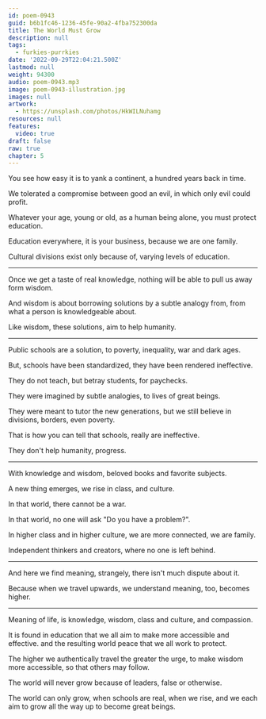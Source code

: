 ```yaml
---
id: poem-0943
guid: b6b1fc46-1236-45fe-90a2-4fba752300da
title: The World Must Grow
description: null
tags:
  - furkies-purrkies
date: '2022-09-29T22:04:21.500Z'
lastmod: null
weight: 94300
audio: poem-0943.mp3
image: poem-0943-illustration.jpg
images: null
artwork:
  - https://unsplash.com/photos/HkWILNuhamg
resources: null
features:
  video: true
draft: false
raw: true
chapter: 5
---
```


You see how easy it is to yank a continent,
a hundred years back in time.

We tolerated a compromise between good an evil,
in which only evil could profit.

Whatever your age, young or old,
as a human being alone, you must protect education.

Education everywhere,
it is your business, because we are one family.

Cultural divisions exist only because of,
varying levels of education.

---

Once we get a taste of real knowledge,
nothing will be able to pull us away form wisdom.

And wisdom is about borrowing solutions by a subtle analogy from,
from what a person is knowledgeable about.

Like wisdom, these solutions,
aim to help humanity.

---

Public schools are a solution,
to poverty, inequality, war and dark ages.

But, schools have been standardized,
they have been rendered ineffective.

They do not teach,
but betray students, for paychecks.

They were imagined by subtle analogies,
to lives of great beings.

They were meant to tutor the new generations,
but we still believe in divisions, borders, even poverty.

That is how you can tell that schools,
really are ineffective.

They don't help humanity,
progress.

---

With knowledge and wisdom,
beloved books and favorite   subjects.

A new thing emerges,
we rise in class, and culture.

In that world,
there cannot be a war.

In that world,
no one will ask "Do you have a problem?".

In higher class and in higher culture,
we are more connected, we are family.

Independent thinkers and creators,
where no one is left behind.

---

And here we find meaning,
strangely, there isn't much dispute about it.

Because when we travel upwards,
we understand meaning, too, becomes higher.

---

Meaning of life, is knowledge, wisdom,
class and culture, and compassion.

It is found in education that we all aim to make more accessible and effective.
and the resulting world peace that we all work to protect.

The higher we authentically travel the greater the urge,
to make wisdom more accessible, so that others may follow.

The world will never grow because of leaders,
false or otherwise.

The world can only grow, when schools are real, when we rise,
and we each aim to grow all the way up to become great beings.
